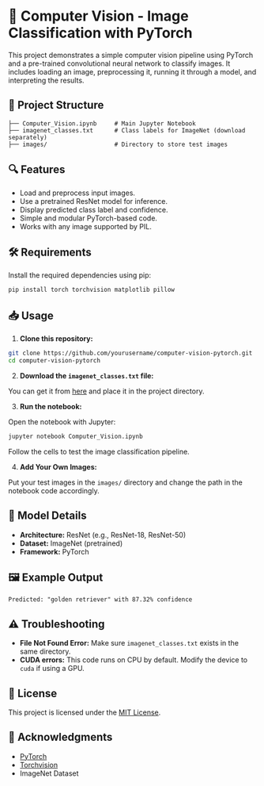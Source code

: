 # 🧠 Computer Vision - Image Classification with PyTorch

This project demonstrates a simple computer vision pipeline using PyTorch and a pre-trained convolutional neural network to classify images. It includes loading an image, preprocessing it, running it through a model, and interpreting the results.

## 📂 Project Structure

```
├── Computer_Vision.ipynb     # Main Jupyter Notebook
├── imagenet_classes.txt      # Class labels for ImageNet (download separately)
├── images/                   # Directory to store test images
```

## 🔍 Features

- Load and preprocess input images.
- Use a pretrained ResNet model for inference.
- Display predicted class label and confidence.
- Simple and modular PyTorch-based code.
- Works with any image supported by PIL.

## 🛠️ Requirements

Install the required dependencies using pip:

```bash
pip install torch torchvision matplotlib pillow
```

## 📥 Usage

1. **Clone this repository:**

```bash
git clone https://github.com/yourusername/computer-vision-pytorch.git
cd computer-vision-pytorch
```

2. **Download the `imagenet_classes.txt` file:**

You can get it from [here](https://raw.githubusercontent.com/pytorch/hub/master/imagenet_classes.txt) and place it in the project directory.

3. **Run the notebook:**

Open the notebook with Jupyter:

```bash
jupyter notebook Computer_Vision.ipynb
```

Follow the cells to test the image classification pipeline.

4. **Add Your Own Images:**

Put your test images in the `images/` directory and change the path in the notebook code accordingly.

## 🧠 Model Details

- **Architecture:** ResNet (e.g., ResNet-18, ResNet-50)
- **Dataset:** ImageNet (pretrained)
- **Framework:** PyTorch

## 🖼️ Example Output

```
Predicted: "golden retriever" with 87.32% confidence
```

## ⚠️ Troubleshooting

- **File Not Found Error:** Make sure `imagenet_classes.txt` exists in the same directory.
- **CUDA errors:** This code runs on CPU by default. Modify the device to `cuda` if using a GPU.

## 📄 License

This project is licensed under the [MIT License](LICENSE).

## 🙌 Acknowledgments

- [PyTorch](https://pytorch.org/)
- [Torchvision](https://pytorch.org/vision/stable/)
- ImageNet Dataset